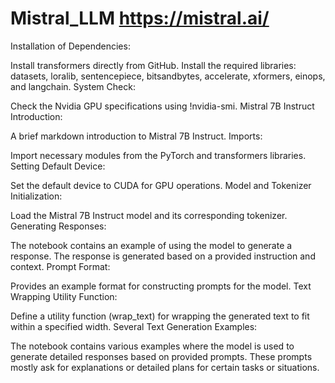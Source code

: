 # Mistral_LLM https://mistral.ai/

Installation of Dependencies:

Install transformers directly from GitHub.
Install the required libraries: datasets, loralib, sentencepiece, bitsandbytes, accelerate, xformers, einops, and langchain.
System Check:

Check the Nvidia GPU specifications using !nvidia-smi.
Mistral 7B Instruct Introduction:

A brief markdown introduction to Mistral 7B Instruct.
Imports:

Import necessary modules from the PyTorch and transformers libraries.
Setting Default Device:

Set the default device to CUDA for GPU operations.
Model and Tokenizer Initialization:

Load the Mistral 7B Instruct model and its corresponding tokenizer.
Generating Responses:

The notebook contains an example of using the model to generate a response. The response is generated based on a provided instruction and context.
Prompt Format:

Provides an example format for constructing prompts for the model.
Text Wrapping Utility Function:

Define a utility function (wrap_text) for wrapping the generated text to fit within a specified width.
Several Text Generation Examples:

The notebook contains various examples where the model is used to generate detailed responses based on provided prompts. These prompts mostly ask for explanations or detailed plans for certain tasks or situations.
